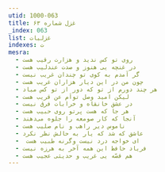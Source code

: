 ```yaml
---
utid: 1000-063
title: غزل شماره ۶۳
_index: 063
list: غزلیات
indexes: ت
mesra:
  - روی تو کس ندید و هزارت رقیب هست
  - در غنچه یی هنوز و صدت عندلیب هست
  - گر آمدم به کوی تو چندان غریب نیست
  - چون من در این دیار هزاران غریب هست
  - هر چند دورم از تو که دور از تو کس مباد
  - لیکن امید وصل تواَم عن قریب هست
  - در عشق خانقاه و خرابات فرق نیست
  - هر جا که هست پرتو روی حبیب هست
  - آنجا که کار صومعه را جلوه می‌دهند
  - ناموس دیر راهب و نام صلیب هست
  - عاشق که شد که یار به حالش نظر نکرد
  - ‌ ای خواجه درد نیست وگرنه طبیب هست
  - فریاد حافظ این همه آخر به هرزه نیست
  - هم قصّه‌ یی غریب و حدیثی عجیب هست
---
```

